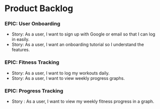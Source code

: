 # Product Backlog

### EPIC: User Onboarding

- Story: As a user, I want to sign up with Google or email so that I can log in easily.
- Story: As a user, I want an onboarding tutorial so I understand the features.

### EPIC: Fitness Tracking

- Story: As a user, I want to log my workouts daily.
- Story: As a user, I want to view weekly progress graphs.

### EPIC: Progress Tracking

- Story : As a user, I want to view my weekly fitness progress in a graph.